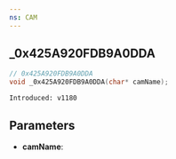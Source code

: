 ```yaml
---
ns: CAM
---
```

## _0x425A920FDB9A0DDA

```c
// 0x425A920FDB9A0DDA
void _0x425A920FDB9A0DDA(char* camName);
```

```
Introduced: v1180
```

## Parameters
* **camName**:

